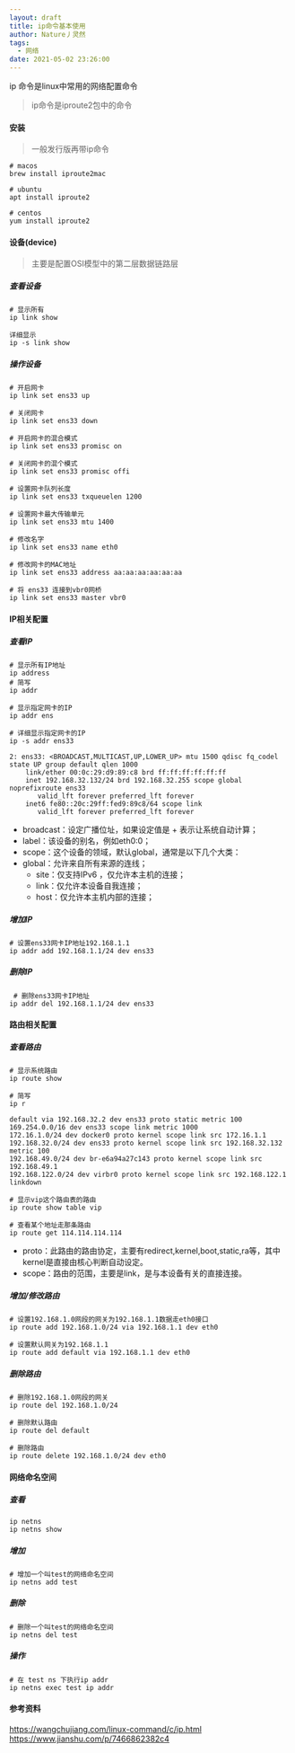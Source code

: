 ```yaml
---
layout: draft
title: ip命令基本使用
author: Nature丿灵然
tags: 
  - 网络
date: 2021-05-02 23:26:00
---
```

ip 命令是linux中常用的网络配置命令

<!--more-->

> ip命令是iproute2包中的命令

#### 安装

> 一般发行版再带ip命令

```shell
# macos
brew install iproute2mac

# ubuntu
apt install iproute2

# centos
yum install iproute2
```

#### 设备(device)

> 主要是配置OSI模型中的第二层数据链路层

##### 查看设备

```sehll
# 显示所有
ip link show

详细显示
ip -s link show
```

##### 操作设备

```shell
# 开启网卡
ip link set ens33 up

# 关闭网卡
ip link set ens33 down

# 开启网卡的混合模式
ip link set ens33 promisc on

# 关闭网卡的混个模式
ip link set ens33 promisc offi

# 设置网卡队列长度
ip link set ens33 txqueuelen 1200

# 设置网卡最大传输单元
ip link set ens33 mtu 1400

# 修改名字
ip link set ens33 name eth0

# 修改网卡的MAC地址
ip link set ens33 address aa:aa:aa:aa:aa:aa

# 将 ens33 连接到vbr0网桥
ip link set ens33 master vbr0
```

#### IP相关配置

##### 查看IP

```shell
# 显示所有IP地址
ip address
# 简写
ip addr 

# 显示指定网卡的IP
ip addr ens

# 详细显示指定网卡的IP
ip -s addr ens33

2: ens33: <BROADCAST,MULTICAST,UP,LOWER_UP> mtu 1500 qdisc fq_codel state UP group default qlen 1000
    link/ether 00:0c:29:d9:89:c8 brd ff:ff:ff:ff:ff:ff
    inet 192.168.32.132/24 brd 192.168.32.255 scope global noprefixroute ens33
       valid_lft forever preferred_lft forever
    inet6 fe80::20c:29ff:fed9:89c8/64 scope link
       valid_lft forever preferred_lft forever
```

- broadcast：设定广播位址，如果设定值是 + 表示让系统自动计算；
- label：该设备的别名，例如eth0:0；
- scope：这个设备的领域，默认global，通常是以下几个大类：
- global：允许来自所有来源的连线；
  - site：仅支持IPv6 ，仅允许本主机的连接；
  - link：仅允许本设备自我连接；
  - host：仅允许本主机内部的连接；

##### 增加IP

```shell
# 设置ens33网卡IP地址192.168.1.1
ip addr add 192.168.1.1/24 dev ens33 
```

##### 删除IP

```shell
 # 删除ens33网卡IP地址
ip addr del 192.168.1.1/24 dev ens33
```

#### 路由相关配置

##### 查看路由

```shell
# 显示系统路由
ip route show

# 简写
ip r

default via 192.168.32.2 dev ens33 proto static metric 100                      
169.254.0.0/16 dev ens33 scope link metric 1000                                 
172.16.1.0/24 dev docker0 proto kernel scope link src 172.16.1.1                
192.168.32.0/24 dev ens33 proto kernel scope link src 192.168.32.132 metric 100 
192.168.49.0/24 dev br-e6a94a27c143 proto kernel scope link src 192.168.49.1    
192.168.122.0/24 dev virbr0 proto kernel scope link src 192.168.122.1 linkdown  

# 显示vip这个路由表的路由
ip route show table vip

# 查看某个地址走那条路由
ip route get 114.114.114.114
```

- proto：此路由的路由协定，主要有redirect,kernel,boot,static,ra等，其中kernel是直接由核心判断自动设定。
- scope：路由的范围，主要是link，是与本设备有关的直接连接。

##### 增加/修改路由

```shell
# 设置192.168.1.0网段的网关为192.168.1.1数据走eth0接口
ip route add 192.168.1.0/24 via 192.168.1.1 dev eth0

# 设置默认网关为192.168.1.1
ip route add default via 192.168.1.1 dev eth0
```

##### 删除路由

```shell
# 删除192.168.1.0网段的网关
ip route del 192.168.1.0/24

# 删除默认路由
ip route del default

# 删除路由
ip route delete 192.168.1.0/24 dev eth0 
```

#### 网络命名空间

##### 查看

```shell
ip netns
ip netns show
```

##### 增加

```shell
# 增加一个叫test的网络命名空间
ip netns add test
```

##### 删除

```shell
# 删除一个叫test的网络命名空间
ip netns del test
```
##### 操作

```shell
# 在 test ns 下执行ip addr
ip netns exec test ip addr
```

#### 参考资料

<https://wangchujiang.com/linux-command/c/ip.html>
<https://www.jianshu.com/p/7466862382c4>
